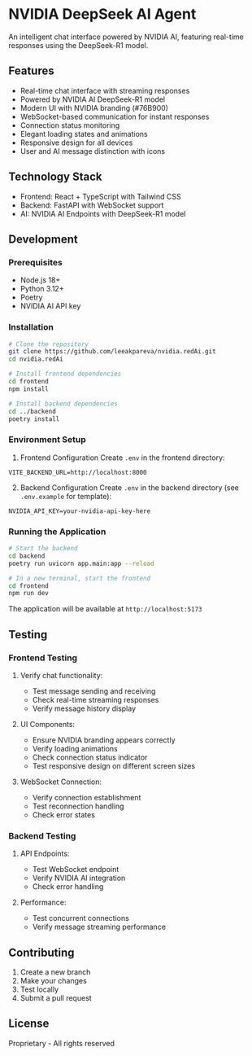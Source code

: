 # NVIDIA DeepSeek AI Agent

An intelligent chat interface powered by NVIDIA AI, featuring real-time responses using the DeepSeek-R1 model.

## Features
- Real-time chat interface with streaming responses
- Powered by NVIDIA AI DeepSeek-R1 model
- Modern UI with NVIDIA branding (#76B900)
- WebSocket-based communication for instant responses
- Connection status monitoring
- Elegant loading states and animations
- Responsive design for all devices
- User and AI message distinction with icons

## Technology Stack
- Frontend: React + TypeScript with Tailwind CSS
- Backend: FastAPI with WebSocket support
- AI: NVIDIA AI Endpoints with DeepSeek-R1 model

## Development

### Prerequisites
- Node.js 18+
- Python 3.12+
- Poetry
- NVIDIA AI API key

### Installation
```bash
# Clone the repository
git clone https://github.com/leeakpareva/nvidia.redAi.git
cd nvidia.redAi

# Install frontend dependencies
cd frontend
npm install

# Install backend dependencies
cd ../backend
poetry install
```

### Environment Setup
1. Frontend Configuration
Create `.env` in the frontend directory:
```
VITE_BACKEND_URL=http://localhost:8000
```

2. Backend Configuration
Create `.env` in the backend directory (see `.env.example` for template):
```
NVIDIA_API_KEY=your-nvidia-api-key-here
```

### Running the Application
```bash
# Start the backend
cd backend
poetry run uvicorn app.main:app --reload

# In a new terminal, start the frontend
cd frontend
npm run dev
```

The application will be available at `http://localhost:5173`

## Testing

### Frontend Testing
1. Verify chat functionality:
   - Test message sending and receiving
   - Check real-time streaming responses
   - Verify message history display

2. UI Components:
   - Ensure NVIDIA branding appears correctly
   - Verify loading animations
   - Check connection status indicator
   - Test responsive design on different screen sizes

3. WebSocket Connection:
   - Verify connection establishment
   - Test reconnection handling
   - Check error states

### Backend Testing
1. API Endpoints:
   - Test WebSocket endpoint
   - Verify NVIDIA AI integration
   - Check error handling

2. Performance:
   - Test concurrent connections
   - Verify message streaming performance

## Contributing
1. Create a new branch
2. Make your changes
3. Test locally
4. Submit a pull request

## License
Proprietary - All rights reserved
